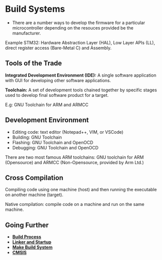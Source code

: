 # Build Systems

- There are a number ways to develop the firmware for a particular
microcontroller depending on the resouces provided be the manufacturer.

Example STM32: Hardware Abstraction Layer (HAL), Low Layer APIs (LL),
direct register access (Bare-Metal C) and Assembly.

## Tools of the Trade

**Integrated Development Environment (IDE):**  A single software
application with GUI for developing other software applications.

**Toolchain:** A set of development tools chained together by specific
stages used to develop final software product for a target.

E.g: GNU Toolchain for ARM and ARMCC

## Development Environment

- Editing code: text editor (Notepad++, VIM, or VSCode)
- Building: GNU Toolchain
- Flashing: GNU Toolchain and OpenOCD
- Debugging: GNU Toolchain and OpenOCD

There are two most famous ARM toolchains: GNU toolchain for ARM (Opensource)
and ARMCC (Non-Opensource, provided by Arm Ltd.)

## Cross Compilation

Compiling code using one machine (host) and then running the executable
on another machine (target).

Native compilation: compile code on a machine and run on the same machine.

## Going Further

- **[Build Process](build_process/)**
- **[Linker and Startup](linker_startup/)**
- **[Make Build System](the_make/)**
- **[CMSIS](cmsis/)**
